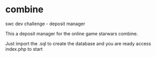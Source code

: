 # combine
swc dev challenge - deposit manager

This a  deposit manager for the online game starwars combine.

Just import the .sql to create the database and you are ready access index.php to start
